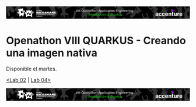 <p align="center">
    <img src="../resources/header_viii.png">
</p>

# Openathon VIII QUARKUS - Creando una imagen nativa

Disponible el martes.

[<Lab 02](../lab-02) | [Lab 04>](../lab-04) 

<p align="center">
    <img src="../resources/header_viii.png">
</p>
